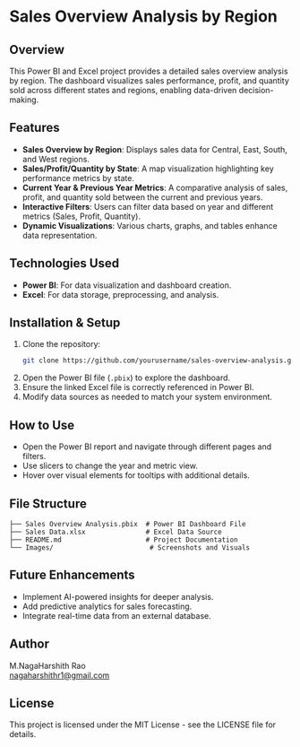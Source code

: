 
# Sales Overview Analysis by Region

## Overview
This Power BI and Excel project provides a detailed sales overview analysis by region. The dashboard visualizes sales performance, profit, and quantity sold across different states and regions, enabling data-driven decision-making.

## Features
- **Sales Overview by Region**: Displays sales data for Central, East, South, and West regions.
- **Sales/Profit/Quantity by State**: A map visualization highlighting key performance metrics by state.
- **Current Year & Previous Year Metrics**: A comparative analysis of sales, profit, and quantity sold between the current and previous years.
- **Interactive Filters**: Users can filter data based on year and different metrics (Sales, Profit, Quantity).
- **Dynamic Visualizations**: Various charts, graphs, and tables enhance data representation.

## Technologies Used
- **Power BI**: For data visualization and dashboard creation.
- **Excel**: For data storage, preprocessing, and analysis.

## Installation & Setup
1. Clone the repository:
   ```sh
   git clone https://github.com/yourusername/sales-overview-analysis.git
   ```
2. Open the Power BI file (`.pbix`) to explore the dashboard.
3. Ensure the linked Excel file is correctly referenced in Power BI.
4. Modify data sources as needed to match your system environment.

## How to Use
- Open the Power BI report and navigate through different pages and filters.
- Use slicers to change the year and metric view.
- Hover over visual elements for tooltips with additional details.

## File Structure
```
├── Sales Overview Analysis.pbix  # Power BI Dashboard File
├── Sales Data.xlsx               # Excel Data Source
├── README.md                     # Project Documentation
└── Images/                        # Screenshots and Visuals
```

## Future Enhancements
- Implement AI-powered insights for deeper analysis.
- Add predictive analytics for sales forecasting.
- Integrate real-time data from an external database.

## Author
M.NagaHarshith Rao  
nagaharshithr1@gmail.com


## License
This project is licensed under the MIT License - see the LICENSE file for details.

